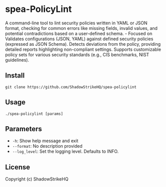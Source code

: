 # spea-PolicyLint
A command-line tool to lint security policies written in YAML or JSON format, checking for common errors like missing fields, invalid values, and potential contradictions based on a user-defined schema. - Focused on Validates configurations (JSON, YAML) against defined security policies (expressed as JSON Schema). Detects deviations from the policy, providing detailed reports highlighting non-compliant settings.  Supports customizable policy sets for various security standards (e.g., CIS benchmarks, NIST guidelines).

## Install
`git clone https://github.com/ShadowStrikeHQ/spea-policylint`

## Usage
`./spea-policylint [params]`

## Parameters
- `-h`: Show help message and exit
- `--format`: No description provided
- `--log_level`: Set the logging level. Defaults to INFO.

## License
Copyright (c) ShadowStrikeHQ
